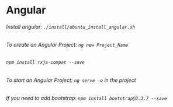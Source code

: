 # Angular
###### Install angular: ```./install/ubuntu_install_angular.sh```
######
###### To create an Angular Project: ```ng new Project_Name```
###### ```npm install rxjs-compat --save```
###### To start an Angular Project: ```ng serve -o``` in the project
######
###### If you need to add bootstrap: ```npm install bootstrap@3.3.7 --save```
